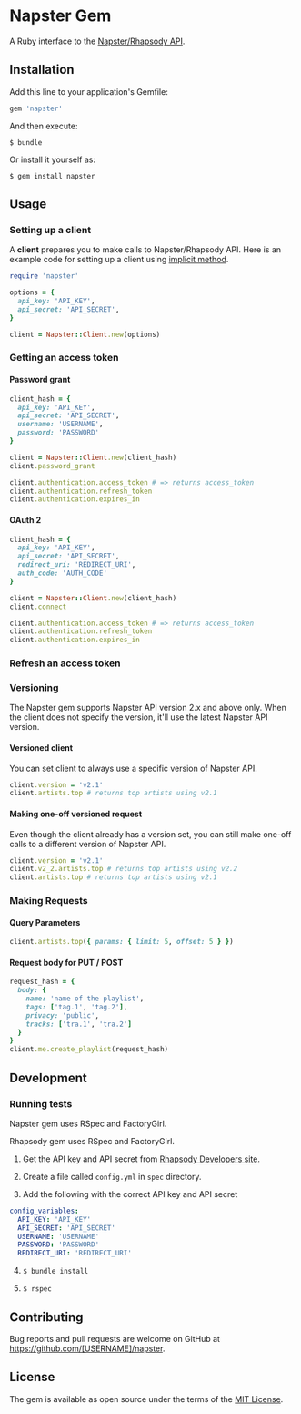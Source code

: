 # Napster Gem

A Ruby interface to the [Napster/Rhapsody API](https://developer.rhapsody.com/).

## Installation

Add this line to your application's Gemfile:

```ruby
gem 'napster'
```

And then execute:

    $ bundle

Or install it yourself as:

    $ gem install napster

## Usage

### Setting up a client

A **client** prepares you to make calls to Napster/Rhapsody API.
Here is an example code for setting up a client using
[implicit method](https://developer.rhapsody.com/api#authentication).

``` ruby
require 'napster'

options = {
  api_key: 'API_KEY',
  api_secret: 'API_SECRET',
}

client = Napster::Client.new(options)
```

### Getting an access token

#### Password grant

```ruby
client_hash = {
  api_key: 'API_KEY',
  api_secret: 'API_SECRET',
  username: 'USERNAME',
  password: 'PASSWORD'
}

client = Napster::Client.new(client_hash)
client.password_grant

client.authentication.access_token # => returns access_token
client.authentication.refresh_token
client.authentication.expires_in
```

#### OAuth 2

```ruby
client_hash = {
  api_key: 'API_KEY',
  api_secret: 'API_SECRET',
  redirect_uri: 'REDIRECT_URI',
  auth_code: 'AUTH_CODE'
}

client = Napster::Client.new(client_hash)
client.connect

client.authentication.access_token # => returns access_token
client.authentication.refresh_token
client.authentication.expires_in
```

### Refresh an access token

### Versioning

The Napster gem supports Napster API version 2.x and above only.
When the client does not specify the version, it'll use the latest
Napster API version.

#### Versioned client

You can set client to always use a specific version of Napster API.

```ruby
client.version = 'v2.1'
client.artists.top # returns top artists using v2.1
```

#### Making one-off versioned request

Even though the client already has a version set, you can still make
one-off calls to a different version of Napster API.

```ruby
client.version = 'v2.1'
client.v2_2.artists.top # returns top artists using v2.2
client.artists.top # returns top artists using v2.1
```

### Making Requests

#### Query Parameters

```ruby
client.artists.top({ params: { limit: 5, offset: 5 } })
```

#### Request body for PUT / POST

```ruby
request_hash = {
  body: {
    name: 'name of the playlist',
    tags: ['tag.1', 'tag.2'],
    privacy: 'public',
    tracks: ['tra.1', 'tra.2']
  }
}
client.me.create_playlist(request_hash)
```

## Development

### Running tests

Napster gem uses RSpec and FactoryGirl.

Rhapsody gem uses RSpec and FactoryGirl.

1. Get the API key and API secret from
[Rhapsody Developers site](https://developer.rhapsody.com/).

2. Create a file called `config.yml` in `spec` directory.

3. Add the following with the correct API key and API secret

``` yml
config_variables:
  API_KEY: 'API_KEY'
  API_SECRET: 'API_SECRET'
  USERNAME: 'USERNAME'
  PASSWORD: 'PASSWORD'
  REDIRECT_URI: 'REDIRECT_URI'
```

4. `$ bundle install`

5. `$ rspec`


## Contributing

Bug reports and pull requests are welcome on GitHub at https://github.com/[USERNAME]/napster.


## License

The gem is available as open source under the terms of the [MIT License](http://opensource.org/licenses/MIT).
